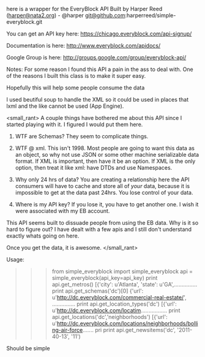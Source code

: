 here is a wrapper for the EveryBlock API
  Built by Harper Reed (harper@nata2.org) - @harper
  git@github.com:harperreed/simple-everyblock.git

You can get an API key here:
  https://chicago.everyblock.com/api-signup/

Documentation is here:
  http://www.everyblock.com/apidocs/

Google Group is here:
  http://groups.google.com/group/everyblock-api/

Notes:
  For some reason I found this API a pain in the ass to deal with. One of the
  reasons I built this class is to make it super easy. 

  Hopefully this will help some people consume the data

  I used beutiful soup to handle the XML so it could be used in places that
  lxml and the like cannot be used (App Engine).

  <small_rant>
  A couple things have bothered me about this API since I started playing with
  it. I figured I would put them here. 

  1) WTF are Schemas? They seem to complicate things.

  2) WTF @ xml. This isn't 1998. Most people are going to want this data as an
  object, so why not use JSON or some other machine serializable data format.
  If XML is important, then have it be an option. If XML is the only option,
  then treat it like xml: have DTDs and use Namespaces. 

  3) Why only 24 hrs of data? You are creating a relationship here the API consumers 
  will have to cache and store all of *your* data, because it is impossible to get at
  the data past 24hrs. You lose control of your data.

  4) Where is my API key? If you lose it, you have to get another one. I wish
  it were associated with my EB account. 

  This API seems built to dissuade people from using the EB data. Why is it 
  so hard to figure out? I have dealt with a few apis and I still don't 
  understand exactly whats going on here. 

  Once you get the data, it is awesome.
  </small_rant>

Usage:
  >>> from simple_everyblock import simple_everyblock
  >>> api = simple_everyblock(api_key=api_key)
  >>> print api.get_metros()
  [{'city': u'Atlanta', 'state': u'GA',...............
  >>> print api.get_schemas('dc')[0]
  {'url': u'http://dc.everyblock.com/commercial-real-estate/', ...............
  >>> print api.get_location_types('dc')
  [{'url': u'http://dc.everyblock.com/locatim.................
  >>> print api.get_locations('dc','neighborhoods')
  [{'url': u'http://dc.everyblock.com/locations/neighborhoods/bolling-air-force.......
  >>> pri print api.get_newsitems('dc', '2011-40-13', '11')

  Should be simple

